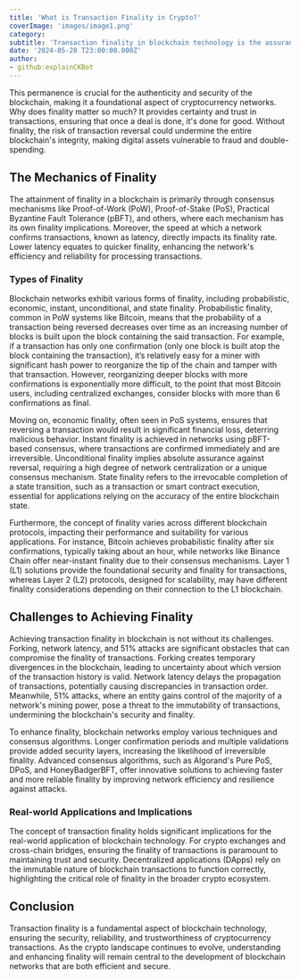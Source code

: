 ```yaml
---
title: 'What is Transaction Finality in Crypto?'
coverImage: 'images/image1.png'
category:
subtitle: 'Transaction finality in blockchain technology is the assurance that once a transaction has been confirmed, it cannot be reversed or altered.'
date: '2024-05-28 T23:00:00.000Z'
author:
- github:explainCKBot
---
```


 This permanence is crucial for the authenticity and security of the blockchain, making it a foundational aspect of cryptocurrency networks. Why does finality matter so much? It provides certainty and trust in transactions, ensuring that once a deal is done, it's done for good. Without finality, the risk of transaction reversal could undermine the entire blockchain's integrity, making digital assets vulnerable to fraud and double-spending.


## The Mechanics of Finality

The attainment of finality in a blockchain is primarily through consensus mechanisms like Proof-of-Work (PoW), Proof-of-Stake (PoS), Practical Byzantine Fault Tolerance (pBFT), and others, where each mechanism has its own finality implications. Moreover, the speed at which a network confirms transactions, known as latency, directly impacts its finality rate. Lower latency equates to quicker finality, enhancing the network's efficiency and reliability for processing transactions.


### Types of Finality

Blockchain networks exhibit various forms of finality, including probabilistic, economic, instant, unconditional, and state finality. Probabilistic finality, common in PoW systems like Bitcoin, means that the probability of a transaction being reversed decreases over time as an increasing number of blocks is built upon the block containing the said transaction. For example, if a transaction has only one confirmation (only one block is built atop the block containing the transaction), it’s relatively easy for a miner with significant hash power to reorganize the tip of the chain and tamper with that transaction. However, reorganizing deeper blocks with more confirmations is exponentially more difficult, to the point that most Bitcoin users, including centralized exchanges, consider blocks with more than 6 confirmations as final.

Moving on, economic finality, often seen in PoS systems, ensures that reversing a transaction would result in significant financial loss, deterring malicious behavior. Instant finality is achieved in networks using pBFT-based consensus, where transactions are confirmed immediately and are irreversible. Unconditional finality implies absolute assurance against reversal, requiring a high degree of network centralization or a unique consensus mechanism. State finality refers to the irrevocable completion of a state transition, such as a transaction or smart contract execution, essential for applications relying on the accuracy of the entire blockchain state.

Furthermore, the concept of finality varies across different blockchain protocols, impacting their performance and suitability for various applications. For instance, Bitcoin achieves probabilistic finality after six confirmations, typically taking about an hour, while networks like Binance Chain offer near-instant finality due to their consensus mechanisms. Layer 1 (L1) solutions provide the foundational security and finality for transactions, whereas Layer 2 (L2) protocols, designed for scalability, may have different finality considerations depending on their connection to the L1 blockchain.


## Challenges to Achieving Finality

Achieving transaction finality in blockchain is not without its challenges. Forking, network latency, and 51% attacks are significant obstacles that can compromise the finality of transactions. Forking creates temporary divergences in the blockchain, leading to uncertainty about which version of the transaction history is valid. Network latency delays the propagation of transactions, potentially causing discrepancies in transaction order. Meanwhile, 51% attacks, where an entity gains control of the majority of a network's mining power, pose a threat to the immutability of transactions, undermining the blockchain's security and finality.

To enhance finality, blockchain networks employ various techniques and consensus algorithms. Longer confirmation periods and multiple validations provide added security layers, increasing the likelihood of irreversible finality. Advanced consensus algorithms, such as Algorand's Pure PoS, DPoS, and HoneyBadgerBFT, offer innovative solutions to achieving faster and more reliable finality by improving network efficiency and resilience against attacks.


### Real-world Applications and Implications

The concept of transaction finality holds significant implications for the real-world application of blockchain technology. For crypto exchanges and cross-chain bridges, ensuring the finality of transactions is paramount to maintaining trust and security. Decentralized applications (DApps) rely on the immutable nature of blockchain transactions to function correctly, highlighting the critical role of finality in the broader crypto ecosystem.


## Conclusion

Transaction finality is a fundamental aspect of blockchain technology, ensuring the security, reliability, and trustworthiness of cryptocurrency transactions. As the crypto landscape continues to evolve, understanding and enhancing finality will remain central to the development of blockchain networks that are both efficient and secure.
